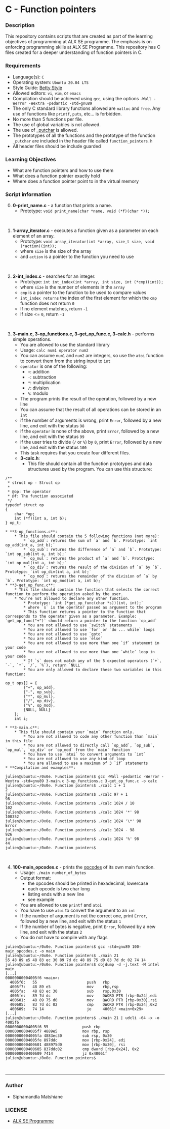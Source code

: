 # C - Function pointers

### Description
This repository contains scripts that are created as part of the learning objectives of programming at ALX SE programme. The emphasis is on enforcing programming skills at ALX SE Programme. This repository has C files created for a deeper understanding of function pointers in C.

### Requirements
* Language(s): `C`
* Operating system: `Ubuntu 20.04 LTS`
* Style Guide: <a href="https://intranet.alxswe.com/rltoken/wQ4sMfsWfxvyfN67Sc11zA">Betty Style</a>
* Allowed editors: `vi`, `vim`, or `emacs`
* Compilation should be achieved using `gcc`, using the options `-Wall -Werror -Wextra -pedantic -std=gnu89`
* The only C standard library functions allowed are `malloc` and `free`. Any use of functions like `printf`, `puts`, etc… is forbidden.
* No more than 5 functions per file.
* The use of global variables is not allowed.
* The use of <a href="https://github.com/holbertonschool/_putchar.c/blob/master/_putchar.c">_putchar</a> is allowed.
* The prototypes of all the functions and the prototype of the function `_putchar` are included in the header file called `function_pointers.h`
* All header files should be include guarded

### Learning Objectives
* What are function pointers and how to use them
* What does a function pointer exactly hold
* Where does a function pointer point to in the virtual memory

### Script information
0. **0-print_name.c** - a function that prints a name.
    * Prototype: `void print_name(char *name, void (*f)(char *));`
<br>

1. **1-array_iterator.c** - executes a function given as a parameter on each element of an array.
    * Prototype: `void array_iterator(int *array, size_t size, void (*action)(int));`
    * where `size` is the size of the array
    * and `action` is a pointer to the function you need to use
<br>

2. **2-int_index.c** - searches for an integer.
    * Prototype: `int int_index(int *array, int size, int (*cmp)(int));`
    * where `size` is the number of elements in the `array`
    * `cmp` is a pointer to the function to be used to compare values
    * `int_index returns` the index of the first element for which the `cmp` function does not return `0`
    * If no element matches, return `-1`
    * If size <= `0`, return `-1`
<br>

3. **3-main.c, 3-op_functions.c, 3-get_op_func.c, 3-calc.h** -  performs simple operations.
    * You are allowed to use the standard library
    * Usage: `calc num1 operator num2`
    * You can assume `num1` and `num2` are integers, so use the `atoi` function to convert them from the string input to `int`
    * `operator` is one of the following:
        * `+`: addition
        * `-`: subtraction
        * `*`: multiplication
        * `/`: division
        * `%`: modulo
    * The program prints the result of the operation, followed by a new line
    * You can assume that the result of all operations can be stored in an `int`
    * if the number of arguments is wrong, print `Error`, followed by a new line, and exit with the status `98`
    * if the `operator` is none of the above, print `Error`, followed by a new line, and exit with the status `99`
    * if the user tries to divide (`/` or `%`) by `0`, print `Error`, followed by a new line, and exit with the status `100`
    * This task requires that you create four different files.
    * **3-calc.h**:
        * This file should contain all the function prototypes and data structures used by the program. You can use this structure:
```
/**
 * struct op - Struct op
 *
 * @op: The operator
 * @f: The function associated
 */
typedef struct op
{
    char *op;
    int (*f)(int a, int b);
} op_t;
```

    * **3-op_functions.c**:
        * This file should contain the 5 following functions (not more):
            * `op_add`: returns the sum of `a` and `b`. Prototype: `int op_add(int a, int b);`
            * `op_sub`: returns the difference of `a` and `b`. Prototype: `int op_sub(int a, int b);`
            * `op_mul`: returns the product of `a` and `b`. Prototype: `int op_mul(int a, int b);`
            * `op_div`: returns the result of the division of `a` by `b`. Prototype: `int op_div(int a, int b);`
            * `op_mod`: returns the remainder of the division of `a` by `b`. Prototype: `int op_mod(int a, int b);`
    * **3-get_op_func.c**:
        * This file should contain the function that selects the correct function to perform the operation asked by the user.
        * You’re not allowed to declare any other function.
            * Prototype: `int (*get_op_func(char *s))(int, int);`
            * where `s` is the operator passed as argument to the program
            * This function returns a pointer to the function that corresponds to the operator given as a parameter. Example: `get_op_func("+")` should return a pointer to the function `op_add`
            * You are not allowed to use `switch` statements
            * You are not allowed to use `for` or `do ... while` loops
            * You are not allowed to use `goto`
            * You are not allowed to use `else`
            * You are not allowed to use more than one `if` statement in your code
            * You are not allowed to use more than one `while` loop in your code
            * If `s` does not match any of the 5 expected operators (`+`, `-`, `*`, `/`, `%`), return `NULL`
            * You are only allowed to declare these two variables in this function:

```
op_t ops[] = {
        {"+", op_add},
        {"-", op_sub},
        {"*", op_mul},
        {"/", op_div},
        {"%", op_mod},
        {NULL, NULL}
    };
    int i;
```

    * **3-main.c**:
        * This file should contain your `main` function only.
            * You are not allowed to code any other function than `main` in this file
            * You are not allowed to directly call `op_add`, `op_sub`, `op_mul`, `op_div` or `op_mod` from the `main` function
            * You have to use `atoi` to convert arguments to `int`
            * You are not allowed to use any kind of loop
            * You are allowed to use a maximum of 3 `if` statements
    * **Compilation and examples**:

```
julien@ubuntu:~/0x0e. Function pointers$ gcc -Wall -pedantic -Werror -Wextra -std=gnu89 3-main.c 3-op_functions.c 3-get_op_func.c -o calc
julien@ubuntu:~/0x0e. Function pointers$ ./calc 1 + 1
2
julien@ubuntu:~/0x0e. Function pointers$ ./calc 97 + 1
98
julien@ubuntu:~/0x0e. Function pointers$ ./calc 1024 / 10
102
julien@ubuntu:~/0x0e. Function pointers$ ./calc 1024 '*' 98
100352
julien@ubuntu:~/0x0e. Function pointers$ ./calc 1024 '\*' 98
Error
julien@ubuntu:~/0x0e. Function pointers$ ./calc 1024 - 98
926
julien@ubuntu:~/0x0e. Function pointers$ ./calc 1024 '%' 98
44
julien@ubuntu:~/0x0e. Function pointers$ 
```
<br>

4. **100-main_opcodes.c** -  prints the <a href="https://intranet.alxswe.com/rltoken/5eSu8Ohx0ddeNGmaeDo_zQ">opcodes</a> of its own main function.
    * Usage: `./main number_of_bytes`
    * Output format:
        * the opcodes should be printed in hexadecimal, lowercase
        * each opcode is two char long
        * listing ends with a new line
        * see example
    * You are allowed to use `printf` and `atoi`
    * You have to use `atoi` to convert the argument to an `int`
    * If the number of argument is not the correct one, print `Error`, followed by a new line, and exit with the status `1`
    * If the number of bytes is negative, print `Error`, followed by a new line, and exit with the status `2`
    * You do not have to compile with any flags
```
julien@ubuntu:~/0x0e. Function pointers$ gcc -std=gnu89 100-main_opcodes.c -o main
julien@ubuntu:~/0x0e. Function pointers$ ./main 21
55 48 89 e5 48 83 ec 30 89 7d dc 48 89 75 d0 83 7d dc 02 74 14
julien@ubuntu:~/0x0e. Function pointers$ objdump -d -j.text -M intel main
[...]
00000000004005f6 <main>:
  4005f6:   55                      push   rbp
  4005f7:   48 89 e5                mov    rbp,rsp
  4005fa:   48 83 ec 30             sub    rsp,0x30
  4005fe:   89 7d dc                mov    DWORD PTR [rbp-0x24],edi
  400601:   48 89 75 d0             mov    QWORD PTR [rbp-0x30],rsi
  400605:   83 7d dc 02             cmp    DWORD PTR [rbp-0x24],0x2
  400609:   74 14                   je     40061f <main+0x29>
[...]
julien@ubuntu:~/0x0e. Function pointers$ ./main 21 | udcli -64 -x -o 4005f6
00000000004005f6 55               push rbp                
00000000004005f7 4889e5           mov rbp, rsp            
00000000004005fa 4883ec30         sub rsp, 0x30           
00000000004005fe 897ddc           mov [rbp-0x24], edi     
0000000000400601 488975d0         mov [rbp-0x30], rsi     
0000000000400605 837ddc02         cmp dword [rbp-0x24], 0x2
0000000000400609 7414             jz 0x40061f             
julien@ubuntu:~/0x0e. Function pointers$ 
```
<br>

---

### Author
* Siphamandla Matshiane
### LICENSE
* <a href="https://www.holbertonschool.com/">ALX SE Programme</a>

